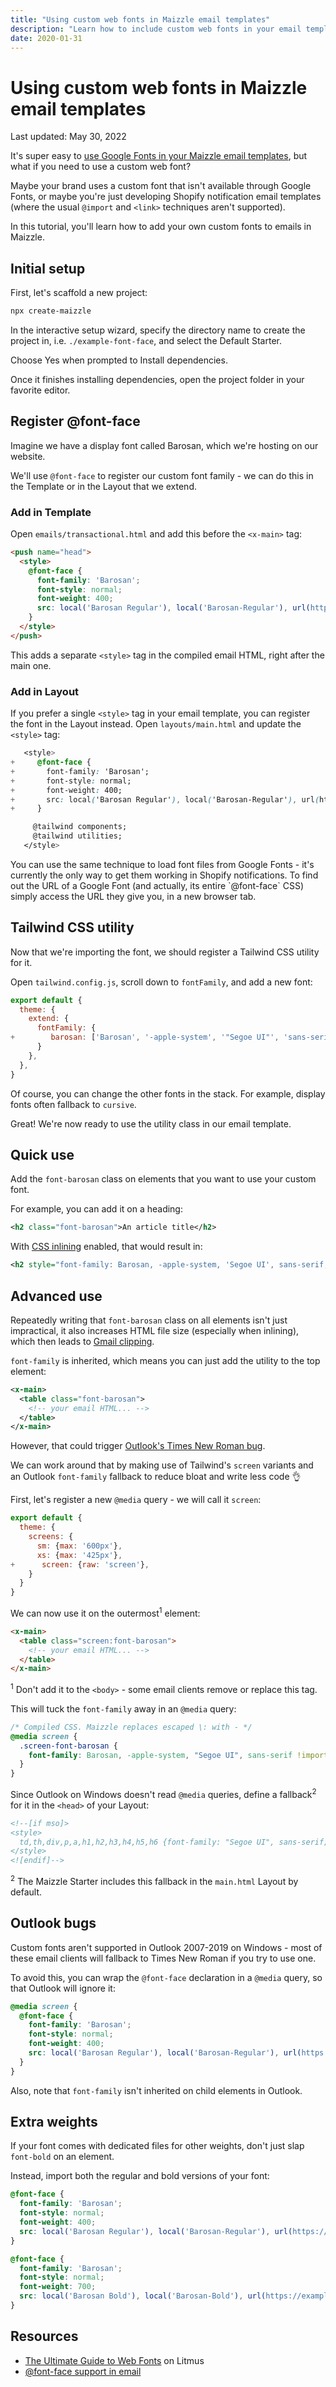 ```yaml
---
title: "Using custom web fonts in Maizzle email templates"
description: "Learn how to include custom web fonts in your email templates and use them efficiently through Tailwind CSS utilities."
date: 2020-01-31
---
```


# Using custom web fonts in Maizzle email templates

<p class="text-sm">Last updated: May 30, 2022</p>

It's super easy to [use Google Fonts in your Maizzle email templates](/docs/examples/google-fonts), but what if you need to use a custom web font?

Maybe your brand uses a custom font that isn't available through Google Fonts, or maybe you're just developing Shopify notification email templates (where the usual `@import` and `<link>` techniques aren't supported).

In this tutorial, you'll learn how to add your own custom fonts to emails in Maizzle.

## Initial setup

First, let's scaffold a new project:

```sh
npx create-maizzle
```

In the interactive setup wizard, specify the directory name to create the project in, i.e. `./example-font-face`, and select the Default Starter.

Choose Yes when prompted to Install dependencies.

Once it finishes installing dependencies, open the project folder in your favorite editor.

## Register @font-face

Imagine we have a display font called Barosan, which we're hosting on our website.

We'll use `@font-face` to register our custom font family - we can do this in the Template or in the Layout that we extend.

### Add in Template

Open `emails/transactional.html` and add this before the `<x-main>` tag:

```html [emails/transactional.html]
<push name="head">
  <style>
    @font-face {
      font-family: 'Barosan';
      font-style: normal;
      font-weight: 400;
      src: local('Barosan Regular'), local('Barosan-Regular'), url(https://example.com/fonts/barosan.woff2) format('woff2');
    }
  </style>
</push>
```

This adds a separate `<style>` tag in the compiled email HTML, right after the main one.

### Add in Layout

If you prefer a single `<style>` tag in your email template, you can register the font in the Layout instead. Open `layouts/main.html` and update the `<style>` tag:

```css [layouts/main.html] no-copy {2-7} diff
   <style>
+     @font-face {
+       font-family: 'Barosan';
+       font-style: normal;
+       font-weight: 400;
+       src: local('Barosan Regular'), local('Barosan-Regular'), url(https://example.com/fonts/barosan.woff2) format('woff2');
+     }

     @tailwind components;
     @tailwind utilities;
   </style>
```

<Alert>
You can use the same technique to load font files from Google Fonts - it's currently the only way to get them working in Shopify notifications. To find out the URL of a Google Font (and actually, its entire `@font-face` CSS) simply access the URL they give you, in a new browser tab.
</Alert>

## Tailwind CSS utility

Now that we're importing the font, we should register a Tailwind CSS utility for it.

Open `tailwind.config.js`, scroll down to `fontFamily`, and add a new font:

```js [tailwind.config.js] {5} diff
export default {
  theme: {
    extend: {
      fontFamily: {
+        barosan: ['Barosan', '-apple-system', '"Segoe UI"', 'sans-serif'],
      }
    },
  },
}
```

Of course, you can change the other fonts in the stack. For example, display fonts often fallback to `cursive`.

Great! We're now ready to use the utility class in our email template.

## Quick use

Add the `font-barosan` class on elements that you want to use your custom font.

For example, you can add it on a heading:

```xml
<h2 class="font-barosan">An article title</h2>
```

With [CSS inlining](/docs/transformers/inline-css) enabled, that would result in:

```xml
<h2 style="font-family: Barosan, -apple-system, 'Segoe UI', sans-serif;">An article title</h2>
```

## Advanced use

Repeatedly writing that `font-barosan` class on all elements isn't just impractical, it also increases HTML file size (especially when inlining), which then leads to [Gmail clipping](https://github.com/hteumeuleu/email-bugs/issues/41).

`font-family` is inherited, which means you can just add the utility to the top element:

```xml [emails/transactional.html]
<x-main>
  <table class="font-barosan">
    <!-- your email HTML... -->
  </table>
</x-main>
```

However, that could trigger [Outlook's Times New Roman bug](https://www.caniemail.com/search/?s=font#font-face-cite-note-5).

We can work around that by making use of Tailwind's `screen` variants and an Outlook `font-family` fallback to reduce bloat and write less code 👌

First, let's register a new `@media` query - we will call it `screen`:

```js [tailwind.config.js] {6} diff
export default {
  theme: {
    screens: {
      sm: {max: '600px'},
      xs: {max: '425px'},
+      screen: {raw: 'screen'},
    }
  }
}
```

We can now use it on the outermost<sup>1</sup> element:

```html [emails/transactional.html]
<x-main>
  <table class="screen:font-barosan">
    <!-- your email HTML... -->
  </table>
</x-main>
```

<Alert><sup>1</sup> Don't add it to the `<body>` - some email clients remove or replace this tag.</Alert>

This will tuck the `font-family` away in an `@media` query:

```css
/* Compiled CSS. Maizzle replaces escaped \: with - */
@media screen {
  .screen-font-barosan {
    font-family: Barosan, -apple-system, "Segoe UI", sans-serif !important;
  }
}
```

Since Outlook on Windows doesn't read `@media` queries, define a fallback<sup>2</sup> for it in the `<head>` of your Layout:

```html [layouts/main.html]
<!--[if mso]>
<style>
  td,th,div,p,a,h1,h2,h3,h4,h5,h6 {font-family: "Segoe UI", sans-serif;}
</style>
<![endif]-->
```

<Alert><sup>2</sup> The Maizzle Starter includes this fallback in the `main.html` Layout by default.</Alert>

## Outlook bugs

Custom fonts aren't supported in Outlook 2007-2019 on Windows - most of these email clients will fallback to Times New Roman if you try to use one.

To avoid this, you can wrap the `@font-face` declaration in a `@media` query, so that Outlook will ignore it:

```css
@media screen {
  @font-face {
    font-family: 'Barosan';
    font-style: normal;
    font-weight: 400;
    src: local('Barosan Regular'), local('Barosan-Regular'), url(https://example.com/fonts/barosan.woff2) format('woff2');
  }
}
```

Also, note that `font-family` isn't inherited on child elements in Outlook.

## Extra weights

If your font comes with dedicated files for other weights, don't just slap `font-bold` on an element.

Instead, import both the regular and bold versions of your font:

```css
@font-face {
  font-family: 'Barosan';
  font-style: normal;
  font-weight: 400;
  src: local('Barosan Regular'), local('Barosan-Regular'), url(https://example.com/fonts/barosan.woff2) format('woff2');
}

@font-face {
  font-family: 'Barosan';
  font-style: normal;
  font-weight: 700;
  src: local('Barosan Bold'), local('Barosan-Bold'), url(https://example.com/fonts/barosan-bold.woff2) format('woff2');
}
```

## Resources

- [The Ultimate Guide to Web Fonts](https://litmus.com/blog/the-ultimate-guide-to-web-fonts) on Litmus
- [@font-face support in email](https://www.caniemail.com/features/css-at-font-face/)
